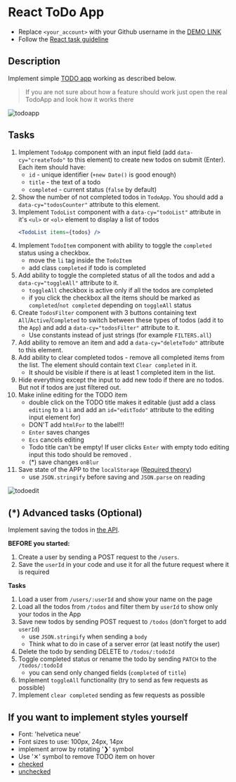 # React ToDo App
- Replace `<your_account>` with your Github username in the [DEMO LINK](https://<your_account>.github.io/react_todo-app/)
- Follow the [React task guideline](https://github.com/mate-academy/react_task-guideline#react-tasks-guideline)

## Description
Implement simple [TODO app](http://todomvc.com/examples/vanillajs/) working as described below.

> If you are not sure about how a feature should work just open the real TodoApp and look how it works there

![todoapp](./description/todoapp.gif)

## Tasks
1. Implement `TodoApp` component with an input field (add `data-cy="createTodo"` to this element) to create new todos on submit (Enter). Each item should have:
    - `id` - unique identifier (`+new Date()` is good enough)
    - `title` - the text of a todo
    - `completed` - current status (`false` by default)
1. Show the number of not completed todos in `TodoApp`. You should add a `data-cy="todosCounter"` attribute to this element. 
1. Implement `TodoList` component with a `data-cy="todoList"` attribute in it's `<ul>` or `<ol>` element to display a list of todos
    ```jsx harmony
    <TodoList items={todos} />
    ```
1. Implement `TodoItem` component with ability to toggle the `completed` status using a checkbox.
    - move the `li` tag inside the `TodoItem`
    - add class `completed` if todo is completed
1. Add ability to toggle the completed status of all the todos and add a `data-cy="toggleAll"` attribute to it.
    - `toggleAll` checkbox is active only if all the todos are completed
    - if you click the checkbox all the items should be marked as `completed`/`not completed` depending on `toggleAll` status
1. Create `TodosFilter` component with 3 buttons containing text `All`/`Active`/`Completed` to switch between these types of todos (add it to the `App`) and add a `data-cy="todosFilter"` attribute to it.
    - Use constants instead of just strings (for example `FILTERS.all`)
1. Add ability to remove an item and add a `data-cy="deleteTodo"` attribute to this element.
1. Add ability to clear completed todos - remove all completed items from the list. The element should contain text `Clear completed` in it.
    - It should be visible if there is at least 1 completed item in the list. 
1. Hide everything except the input to add new todo if there are no todos. But not if todos are just filtered out.
1. Make inline editing for the TODO item
    - double click on the TODO title makes it editable (just add a class `editing` to a `li` and add an `id="editTodo"` attribute to the editing input element for)
    - DON'T add `htmlFor` to the label!!!
    - `Enter` saves changes
    - `Ecs` cancels editing
    - Todo title can't be empty! If user clicks `Enter` with empty todo editing input this todo should be removed .
    - (*) save changes `onBlur`
1. Save state of the APP to the `localStorage` ([Required theory](https://javascript.info/localstorage))
    - use `JSON.stringify` before saving and `JSON.parse` on reading

![todoedit](./description/edittodo.gif)

## (*) Advanced tasks (Optional)
Implement saving the todos in [the API](https://mate-academy.github.io/fe-students-api/).

**BEFORE you started:**
1. Create a user by sending a POST request to the `/users`.
1. Save the `userId` in your code and use it for all the future request where it is required

**Tasks**
1. Load a user from `/users/:userId` and show your name on the page
1. Load all the todos from `/todos` and filter them by `userId` to show only your todos in the App
1. Save new todos by sending POST request to `/todos` (don't forget to add `userId`)
    - use `JSON.stringify` when sending a `body`
    - Think what to do in case of a server error (at least notify the user)
1. Delete the todo by sending DELETE to `/todos/:todoId`
1. Toggle completed status or rename the todo by sending `PATCH` to the `/todos/:todoId`
    - you can send only changed fields (`completed` of `title`)
1. Implement `toggleAll` functionality (try to send as few requests as possible)
1. Implement `clear completed` sending as few requests as possible

##  If you want to implement styles yourself
- Font: 'helvetica neue'
- Font sizes to use: 100px, 24px, 14px
- implement arrow by rotating '❯' symbol
- Use '✕' symbol to remove TODO item on hover
- [checked](./public/icons/checked.svg)
- [unchecked](./public/icons/unchecked.svg)
